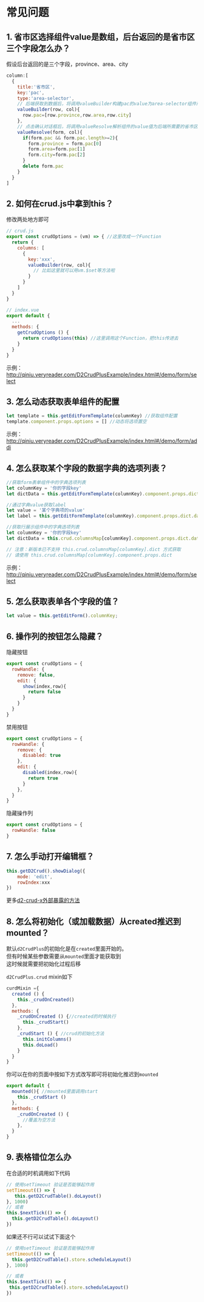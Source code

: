 # 常见问题

## 1. 省市区选择组件value是数组，后台返回的是省市区三个字段怎么办？
假设后台返回的是三个字段，province、area、city
```js
column:[
  {
    title:'省市区',
    key:'pac',
    type:'area-selector',
    // 后端获取到数据后，将调用valueBuilder构建pac的value为area-selector组件所需要的格式
    valueBuilder(row, col){
      row.pac=[row.province,row.area,row.city]
    },
    // 点击确认对话框后，将调用valueResolve解析组件的value值为后端所需要的省市区字段
    valueResolve(form, col){
      if(form.pac && form.pac.length>=2){
        form.province = form.pac[0]
        form.area=form.pac[1]
        form.city=form.pac[2]
      }
      delete form.pac
    } 
  }
]
```

## 2. 如何在crud.js中拿到this？
修改两处地方即可
```js
// crud.js
export const crudOptions = (vm) => { //这里改成一个Function
  return {
    columns: [
      {
        key:'xxx',
        valueBuilder(row, col){
          // 比如这里就可以用vm.$set等方法啦
        } 
      } 
    ]
  }
}
```
```js
// index.vue
export default {
  ...
  methods: {
    getCrudOptions () {
      return crudOptions(this) //这里调用这个Function，把this传进去
    }
  }
}
```
示例： http://qiniu.veryreader.com/D2CrudPlusExample/index.html#/demo/form/select

## 3. 怎么动态获取表单组件的配置
```js
let template = this.getEditFormTemplate(columnKey) //获取组件配置
template.component.props.options = [] //动态将选项置空
```
示例： http://qiniu.veryreader.com/D2CrudPlusExample/index.html#/demo/form/addi

## 4. 怎么获取某个字段的数据字典的选项列表？
```js
//获取form表单组件中的字典选项列表
let columnKey = '你的字段key'
let dictData = this.getEditFormTemplate(columnKey).component.props.dict.data;

//通过字典value获取label
let value = '某个字典项的value'
let label = this.getEditFormTemplate(columnKey).component.props.dict.dataMap[value]

//获取行展示组件中的字典选项列表
let columnKey = '你的字段key'
let dictData = this.crud.columnsMap[columnKey].component.props.dict.data;

// 注意：新版本已不支持 this.crud.columnsMap[columnKey].dict 方式获取
// 请使用 this.crud.columnsMap[columnKey].component.props.dict
```
示例： http://qiniu.veryreader.com/D2CrudPlusExample/index.html#/demo/form/select

## 5. 怎么获取表单各个字段的值？
```js
let value = this.getEditForm().columnKey;
```

## 6. 操作列的按钮怎么隐藏？
隐藏按钮
```js
export const crudOptions = {
  rowHandle: {
    remove: false,
    edit: {
      show(index,row){
        return false
      }   
    }
  }
}
```
禁用按钮
```js
export const crudOptions = {
  rowHandle: {
    remove: {
      disabled: true
    },
    edit: {
      disabled(index,row){
        return true
      }
    },
  }
}
```
隐藏操作列
```js
export const crudOptions = {
  rowHandle: false
}
```

## 7. 怎么手动打开编辑框？
```js
this.getD2Crud().showDialog({
    mode: 'edit',
    rowIndex:xxx
})
```
更多[d2-crud-x外部暴露的方法](https://gitee.com/greper/d2-crud-plus/blob/master/packages/d2-crud-x/src/mixin/exposeMethods.js)

## 8. 怎么将初始化（或加载数据）从created推迟到mounted？
默认`d2CrudPlus`的初始化是在`created`里面开始的。    
但有时候某些参数需要从`mounted`里面才能获取到   
这时候就需要把初始化过程后移

`d2CrudPlus.crud` mixin如下 
```js
curdMixin ={
  created () {
    this._crudOnCreated()  
  },
  methods: {
    _crudOnCreated () {//created的时候执行
      this._crudStart()
    },
    _crudStart () { //crud的初始化方法
      this.initColumns()
      this.doLoad()
    }
  }
}
```
你可以在你的页面中按如下方式改写即可将初始化推迟到`mounted`
```js
export default {
  mounted(){ //mounted里面调用start
    this._crudStart ()
  },
  methods: {
    _crudOnCreated () {
      //覆盖为空方法
    },
  }
}
```

## 9. 表格错位怎么办
在合适的时机调用如下代码
```js
// 使用setTimeout 验证是否能够起作用
setTimeout(() => {
   this.getD2CrudTable().doLayout()
}, 1000)
// 或者
this.$nextTick(() => {
  this.getD2CrudTable().doLayout()
})
```
如果还不行可以试试下面这个
```js
// 使用setTimeout 验证是否能够起作用
setTimeout(() => {
  this.getD2CrudTable().store.scheduleLayout()
}, 1000)

// 或者
this.$nextTick(() => {
 this.getD2CrudTable().store.scheduleLayout()
})
```
